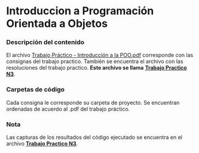 # Introduccion a Programación Orientada a Objetos

### Descripción del contenido

El archivo [Trabajo Práctico - Introducción a la POO.pdf](https://github.com/AIT-4/UTN-TUPaD-P2/blob/main/03%20-%20Introducci%C3%B3n%20a%20POO/Trabajo%20Pr%C3%A1ctico%20-%20Introducci%C3%B3n%20a%20la%20POO.pdf) corresponde con las consignas del trabajo practico. También se encuentra el archivo con las resoluciones del trabajo practico. **Este archivo se llama** [**Trabajo Practico N3**](https://github.com/AIT-4/UTN-TUPaD-P2/blob/main/03%20-%20Introducci%C3%B3n%20a%20POO/Trabajo%20Practico%20N3.pdf).

### Carpetas de código

Cada consigna le corresponde su carpeta de proyecto. Se encuentran ordenadas de acuerdo al .pdf del trabajo práctico.

### Nota

Las capturas de los resultados del código ejecutado se encuentra en el archivo [**Trabajo Practico N3**](https://github.com/AIT-4/UTN-TUPaD-P2/blob/main/03%20-%20Introducci%C3%B3n%20a%20POO/Trabajo%20Practico%20N3.pdf).